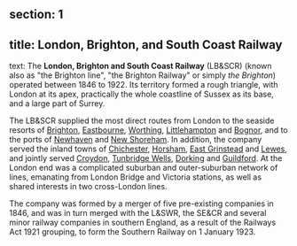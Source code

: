 section: 1
----
title: London, Brighton, and South Coast Railway
----
text: The **London, Brighton and South Coast Railway** (<abbr>LB&SCR</abbr>) (known also as "the Brighton line", "the Brighton Railway" or simply *the Brighton*) operated between 1846 to 1922. Its territory formed a rough triangle, with London at its apex, practically the whole coastline of Sussex as its base, and a large part of Surrey.

The <abbr>LB&SCR</abbr> supplied the most direct routes from London to the seaside resorts of [Brighton](/stations/brighton), [Eastbourne](/stations/eastbourne), [Worthing](/stations/worthing), [Littlehampton](/stations/littlehampton) and [Bognor](/stations/bognor), and to the ports of [Newhaven](/stations/newhaven) and [New Shoreham](/stations/new-shoreham). In addition, the company served the inland towns of [Chichester](/stations/chichester), [Horsham](/stations/horsham), [East Grinstead](/stations/east-grinstead) and [Lewes](/stations/lewes), and jointly served [Croydon](/stations/croydon), [Tunbridge Wells](/stations/tunbridge-wells), [Dorking](/stations/dorking) and [Guildford](/stations/guildford). At the London end was a complicated suburban and outer-suburban network of lines, emanating from London Bridge and Victoria stations, as well as shared interests in two cross-London lines.

The company was formed by a merger of five pre-existing companies in 1846, and was in turn merged with the <abbr>L&SWR</abbr>, the <abbr>SE&CR</abbr> and several minor railway companies in southern England, as a result of the Railways Act 1921 grouping, to form the Southern Railway on 1 January 1923.
